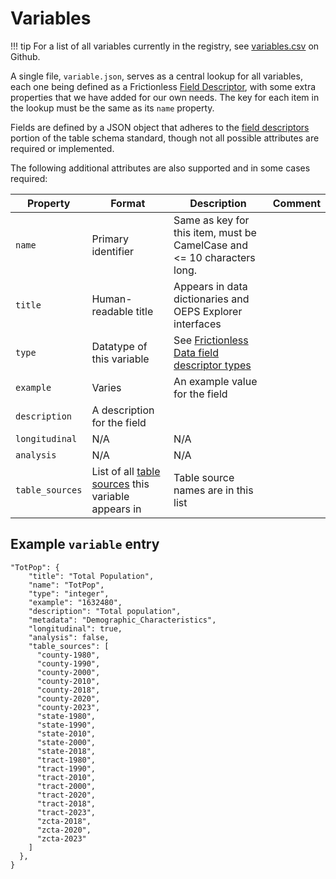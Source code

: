 # Variables

!!! tip
    For a list of all variables currently in the registry, see [variables.csv](https://github.com/healthyregions/oeps/blob/main/docs/src/reference/registry/variables.csv) on Github.

A single file, `variable.json`, serves as a central lookup for all variables, each one being defined as a Frictionless [Field Descriptor](https://specs.frictionlessdata.io/table-schema/#field-descriptors), with some extra properties that we have added for our own needs. The key for each item in the lookup must be the same as its `name` property.

Fields are defined by a JSON object that adheres to the [field descriptors](https://specs.frictionlessdata.io/table-schema/#field-descriptors) portion of the table schema standard, though not all possible attributes are required or implemented.

The following additional attributes are also supported and in some cases required:

Property|Format|Description|Comment
-|-|-|-
`name`|Primary identifier|Same as key for this item, must be CamelCase and &lt;= 10 characters long.
`title`|Human-readable title|Appears in data dictionaries and OEPS Explorer interfaces
`type`|Datatype of this variable|See [Frictionless Data field descriptor types](https://specs.frictionlessdata.io/table-schema/#types-and-formats)
`example`|Varies|An example value for the field|
`description`|A description for the field|
`longitudinal`|N/A|N/A
`analysis`|N/A|N/A
`table_sources`|List of all [table sources](./table-sources.md) this variable appears in|Table source names are in this list

## Example `variable` entry

```
"TotPop": {
    "title": "Total Population",
    "name": "TotPop",
    "type": "integer",
    "example": "1632480",
    "description": "Total population",
    "metadata": "Demographic_Characteristics",
    "longitudinal": true,
    "analysis": false,
    "table_sources": [
      "county-1980",
      "county-1990",
      "county-2000",
      "county-2010",
      "county-2018",
      "county-2020",
      "county-2023",
      "state-1980",
      "state-1990",
      "state-2010",
      "state-2000",
      "state-2018",
      "tract-1980",
      "tract-1990",
      "tract-2010",
      "tract-2000",
      "tract-2020",
      "tract-2018",
      "tract-2023",
      "zcta-2018",
      "zcta-2020",
      "zcta-2023"
    ]
  },
}
```
